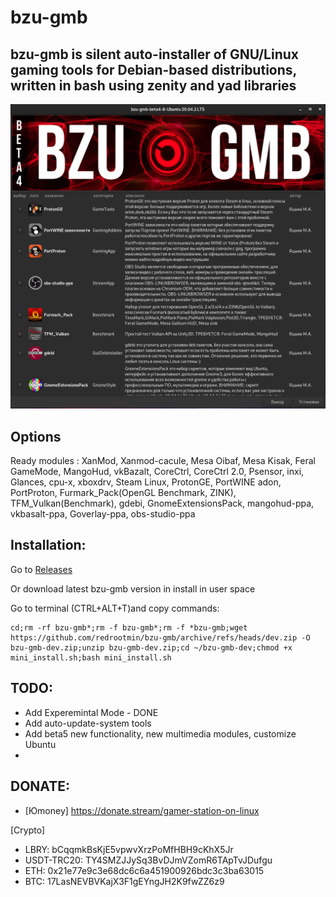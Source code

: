 # bzu-gmb
bzu-gmb is silent auto-installer of GNU/Linux gaming tools for Debian-based distributions, written in bash using zenity and yad libraries
-----------
<img src="image/bzu-gmb-beta4-7.png" alt="My cool logo"/>

Options
-----------
Ready modules : XanMod, Xanmod-cacule, Mesa Oibaf, Mesa Kisak, Feral GameMode, MangoHud, vkBazalt, CoreCtrl, CoreCtrl 2.0, Psensor, inxi, Glances, cpu-x, xboxdrv, Steam Linux, ProtonGE, PortWINE adon, PortProton, Furmark_Pack(OpenGL Benchmark, ZINK), TFM_Vulkan(Benchmark), gdebi, GnomeExtensionsPack, mangohud-ppa, vkbasalt-ppa, Goverlay-ppa, obs-studio-ppa

Installation:
-----------
Go to [Releases](https://github.com/redrootmin/bzu-gmb/releases)

Or download latest bzu-gmb version in install in user space

Go to terminal (CTRL+ALT+T)and copy commands:
```
cd;rm -rf bzu-gmb*;rm -f bzu-gmb*;rm -f *bzu-gmb;wget https://github.com/redrootmin/bzu-gmb/archive/refs/heads/dev.zip -O bzu-gmb-dev.zip;unzip bzu-gmb-dev.zip;cd ~/bzu-gmb-dev;chmod +x mini_install.sh;bash mini_install.sh
```

TODO:
-----------
- Add Experemintal Mode - DONE
- Add auto-update-system tools
- Add beta5  new functionality, new multimedia modules, customize Ubuntu
- 
DONATE:
-----------
- [Юmoney] https://donate.stream/gamer-station-on-linux

[Crypto]
- LBRY: bCqqmkBsKjE5vpwvXrzPoMfHBH9cKhX5Jr
- USDT-TRC20: TY4SMZJJySq3BvDJmVZomR6TApTvJDufgu
- ETH: 0x21e77e9c3e68dc6c6a451900926bdc3c3ba63015
- BTC: 17LasNEVBVKajX3F1gEYngJH2K9fwZZ6z9
